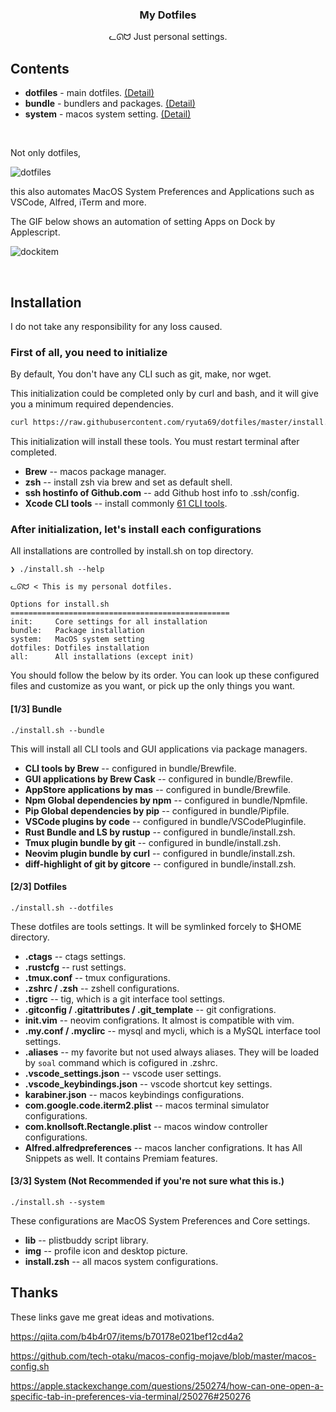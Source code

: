 <h3 align="center">My Dotfiles</h3>
<p align="center">ᓚᘏᗢ Just personal settings.</p>

## Contents

* **dotfiles** - main dotfiles. [(Detail)](#user-content-14-packages)
* **bundle** - bundlers and packages. [(Detail)](#user-content-44-macos-not-recommended-if-youre-not-sure-what-this-is)
* **system** - macos system setting. [(Detail)](#user-content-24-dotfiles)

<br />

Not only dotfiles,

<img alt="dotfiles" src="https://user-images.githubusercontent.com/41639488/76955071-d9c5a700-6954-11ea-818c-19be19be1468.png">

this also automates MacOS System Preferences and Applications such as VSCode, Alfred, iTerm and more.

The GIF below shows an automation of setting Apps on Dock by Applescript.

![dockitem](https://user-images.githubusercontent.com/41639488/76949300-a92d3f80-694b-11ea-9af9-22dba8f3a2c8.gif)

<br />

## Installation
I do not take any responsibility for any loss caused.

### First of all, you need to initialize
By default, You don't have any CLI such as git, make, nor wget.

This initialization could be completed only by curl and bash, and it will give you a minimum required dependencies.

```bash
curl https://raw.githubusercontent.com/ryuta69/dotfiles/master/install.sh | /bin/bash -s -- --init
```

This initialization will install these tools. You must restart terminal after completed.

* **Brew** -- macos package manager.
* **zsh** -- install zsh via brew and set as default shell.
* **ssh hostinfo of Github.com** -- add Github host info to .ssh/config.
* **Xcode CLI tools** -- install commonly [61 CLI tools](https://osxdaily.com/2014/02/12/install-command-line-tools-mac-os-x/).

### After initialization, let's install each configurations
All installations are controlled by install.sh on top directory.

```
❯ ./install.sh --help

ᓚᘏᗢ < This is my personal dotfiles.

Options for install.sh
=================================================
init:     Core settings for all installation
bundle:   Package installation
system:   MacOS system setting
dotfiles: Dotfiles installation
all:      All installations (except init)
```

You should follow the below by its order. You can look up these configured files and customize as you want, or pick up the only things you want.

#### [1/3] Bundle
```
./install.sh --bundle
```
This will install all CLI tools and GUI applications via package managers.

* **CLI tools by Brew** -- configured in bundle/Brewfile.
* **GUI applications by Brew Cask** -- configured in bundle/Brewfile.
* **AppStore applications by mas** -- configured in bundle/Brewfile.
* **Npm Global dependencies by npm** -- configured in bundle/Npmfile.
* **Pip Global dependencies by pip** -- configured in bundle/Pipfile.
* **VSCode plugins by code** -- configured in bundle/VSCodePluginfile.
* **Rust Bundle and LS by rustup** -- configured in bundle/install.zsh.
* **Tmux plugin bundle by git** -- configured in bundle/install.zsh.
* **Neovim plugin bundle by curl** -- configured in bundle/install.zsh.
* **diff-highlight of git by gitcore** -- configured in bundle/install.zsh.

#### [2/3] Dotfiles
```
./install.sh --dotfiles
```
These dotfiles are tools settings. It will be symlinked forcely to $HOME directory.

* **.ctags** -- ctags settings.
* **.rustcfg** -- rust settings.
* **.tmux.conf** -- tmux configurations.
* **.zshrc / .zsh** -- zshell configurations.
* **.tigrc** -- tig, which is a git interface tool settings.
* **.gitconfig / .gitattributes / .git_template** -- git configrations.
* **init.vim** -- neovim configrations. It almost is compatible with vim.
* **.my.conf / .myclirc** -- mysql and mycli, which is a MySQL interface tool settings.
* **.aliases** -- my favorite but not used always aliases. They will be loaded by `soal` command which is cofigured in .zshrc.
* **.vscode_settings.json** -- vscode user settings.
* **.vscode_keybindings.json** -- vscode shortcut key settings.
* **karabiner.json** -- macos keybindings configurations.
* **com.google.code.iterm2.plist** -- macos terminal simulator configurations.
* **com.knollsoft.Rectangle.plist** -- macos window controller configurations.
* **Alfred.alfredpreferences** -- macos lancher configrations. It has All Snippets as well. It contains Premiam features.

#### [3/3] System (Not Recommended if you're not sure what this is.)
```
./install.sh --system
```
These configurations are MacOS System Preferences and Core settings.

* **lib** -- plistbuddy script library.
* **img** -- profile icon and desktop picture.
* **install.zsh** -- all macos system configurations.

## Thanks
These links gave me great ideas and motivations.

https://qiita.com/b4b4r07/items/b70178e021bef12cd4a2

https://github.com/tech-otaku/macos-config-mojave/blob/master/macos-config.sh

https://apple.stackexchange.com/questions/250274/how-can-one-open-a-specific-tab-in-preferences-via-terminal/250276#250276
